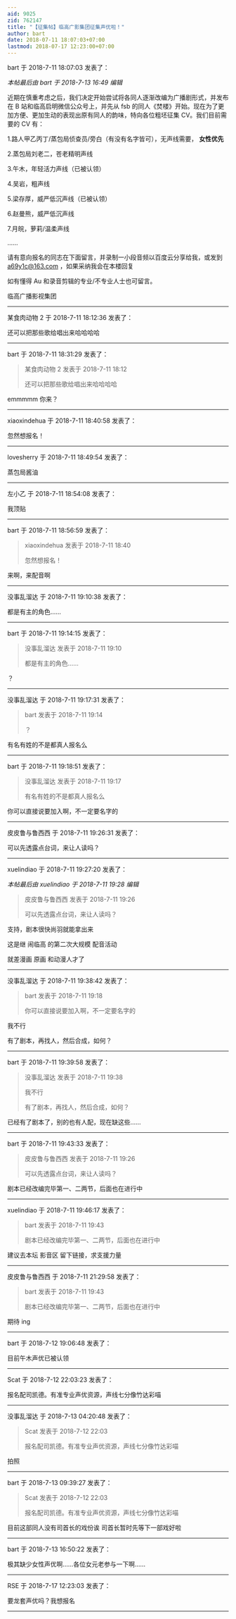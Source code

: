 ```yaml
---
aid: 9025
zid: 762147
title: "【征集帖】临高广影集团征集声优啦！"
author: bart
date: 2018-07-11 18:07:03+07:00
lastmod: 2018-07-17 12:23:00+07:00
---
```


bart 于 2018-7-11 18:07:03 发表了：

_本帖最后由 bart 于 2018-7-13 16:49 编辑_

近期在慎重考虑之后，我们决定开始尝试将各同人逐渐改编为广播剧形式，并发布在 B 站和临高启明微信公众号上，并先从 fsb 的同人《焚楼》开始。现在为了更加方便、更加生动的表现出原有同人的韵味，特向各位粗坯征集 CV。我们目前需要的 CV 有：

1.路人甲乙丙丁/蒸包局侦查员/旁白（有没有名字皆可），无声线需要，
**女性优先**

2.蒸包局刘老二，苍老精明声线

3.午木，年轻活力声线（已被认领）

4.吴岩，粗声线

5.梁存厚，威严低沉声线（已被认领）

6.赵曼熊，威严低沉声线

7.月皖，萝莉/温柔声线

……

请有意向报名的同志在下面留言，并录制一小段音频以百度云分享给我，或发到
a69y1c@163.com
，如果采纳我会在本楼回复

如有懂得 Au 和录音剪辑的专业/不专业人士也可留言。

临高广播影视集团

---

某食肉动物 2 于 2018-7-11 18:12:36 发表了：

还可以把那些歌给唱出来哈哈哈哈

---

bart 于 2018-7-11 18:31:29 发表了：

> 某食肉动物 2 发表于 2018-7-11 18:12
>
> 还可以把那些歌给唱出来哈哈哈哈

emmmmm 你来？

---

xiaoxindehua 于 2018-7-11 18:40:58 发表了：

忽然想报名！

---

lovesherry 于 2018-7-11 18:49:54 发表了：

蒸包局酱油

---

左小乙 于 2018-7-11 18:54:08 发表了：

我顶贴

---

bart 于 2018-7-11 18:56:59 发表了：

> xiaoxindehua 发表于 2018-7-11 18:40
>
> 忽然想报名！

来啊，来配音啊

---

没事乱溜达 于 2018-7-11 19:10:38 发表了：

都是有主的角色……

---

bart 于 2018-7-11 19:14:15 发表了：

> 没事乱溜达 发表于 2018-7-11 19:10
>
> 都是有主的角色……

？

---

没事乱溜达 于 2018-7-11 19:17:31 发表了：

> bart 发表于 2018-7-11 19:14
>
> ？

有名有姓的不是都真人报名么

---

bart 于 2018-7-11 19:18:51 发表了：

> 没事乱溜达 发表于 2018-7-11 19:17
>
> 有名有姓的不是都真人报名么

你可以直接说要加入啊，不一定要名字的

---

皮皮鲁与鲁西西 于 2018-7-11 19:26:31 发表了：

可以先透露点台词，来让人读吗？

---

xuelindiao 于 2018-7-11 19:27:20 发表了：

_本帖最后由 xuelindiao 于 2018-7-11 19:28 编辑_

> 皮皮鲁与鲁西西 发表于 2018-7-11 19:26
>
> 可以先透露点台词，来让人读吗？

支持，剧本很快尚羽就能拿出来

这是继 闹临高 的第二次大规模 配音活动

就差漫画 原画 和动漫人才了

---

没事乱溜达 于 2018-7-11 19:38:42 发表了：

> bart 发表于 2018-7-11 19:18
>
> 你可以直接说要加入啊，不一定要名字的

我不行

有了剧本，再找人，然后合成，如何？

---

bart 于 2018-7-11 19:39:58 发表了：

> 没事乱溜达 发表于 2018-7-11 19:38
>
> 我不行
>
> 有了剧本，再找人，然后合成，如何？

已经有了剧本了，别的也有人配，现在缺这些……

---

bart 于 2018-7-11 19:43:33 发表了：

> 皮皮鲁与鲁西西 发表于 2018-7-11 19:26
>
> 可以先透露点台词，来让人读吗？

剧本已经改编完毕第一、二两节，后面也在进行中

---

xuelindiao 于 2018-7-11 19:46:17 发表了：

> bart 发表于 2018-7-11 19:43
>
> 剧本已经改编完毕第一、二两节，后面也在进行中

建议去本坛 影音区 留下链接，求支援力量

---

皮皮鲁与鲁西西 于 2018-7-11 21:29:58 发表了：

> bart 发表于 2018-7-11 19:43
>
> 剧本已经改编完毕第一、二两节，后面也在进行中

期待 ing

---

bart 于 2018-7-12 19:06:48 发表了：

目前午木声优已被认领

---

Scat 于 2018-7-12 22:03:23 发表了：

报名配司凯德。有准专业声优资源，声线七分像竹达彩喵

---

没事乱溜达 于 2018-7-13 04:20:48 发表了：

> Scat 发表于 2018-7-12 22:03
>
> 报名配司凯德。有准专业声优资源，声线七分像竹达彩喵

拍照

---

bart 于 2018-7-13 09:39:27 发表了：

> Scat 发表于 2018-7-12 22:03
>
> 报名配司凯德。有准专业声优资源，声线七分像竹达彩喵

目前这部同人没有司首长的戏份诶
司首长暂时先等下一部戏好啦

---

bart 于 2018-7-13 16:50:22 发表了：

极其缺少女性声优啊……各位女元老参与一下啊……

---

RSE 于 2018-7-17 12:23:03 发表了：

要龙套声优吗？我想报名

---
